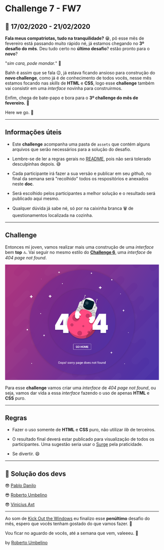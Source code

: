 # Challenge 7 - FW7

## 📅 17/02/2020 - 21/02/2020

**Fala meus compatriotas, tudo na tranquilidade?** 😁,
pô esse mês de fevereiro está passando muito rápido né, já estamos chegando no **3º desafio do mês**. Deu tudo certo no **último desafio**? estão pronto para o **novo**?

"_sim cara, pode mandar._" 🤙

Bahh é assim que se fala 😉, já estava ficando ansioso para construção do **novo challenge**, como já é de conhecimento de todos vocês, nesse mês estamos focando nas _skills_ de **HTML** e **CSS**, logo esse **challenge** também vai consistir em uma _interface_ novinha para construirmos.

Enfim, chega de bate-papo e bora para o **3º challenge do mês de fevereiro.** 🙌

Here we go. 👻

---

## Informações úteis

- Este **challenge** acompanha uma pasta de `assets` que contém alguns arquivos que serão necessários para a solução do desafio.

- Lembre-se de ler a regras gerais no [README](../README.md), pois não será tolerado desculpinhas depois. 😅

- Cada participante irá fazer a sua versão e publicar em seu _github_, no final da semana será "recolhido" todos os respositórios e anexados neste **doc**.

- Será escolhido pelos participantes a melhor solução e o resultado será publicado aqui mesmo.

- Qualquer dúvida já sabe né, só por na caixinha branca 🗑️ de questionamentos localizada na cozinha.

---

## Challenge

Entonces mi joven, vamos realizar mais uma construção de uma _interface_ bem **top** 🔝.
Vai seguir no mesmo estilo do [**Challenge 6**](../challenge-6/README.md), uma _interface_ de _404 page not found_.

![](./assets/interface.png)

Para esse **challenge** vamos criar uma _interface_ de _404 page not found_, ou seja, vamos dar vida a essa _interface_ fazendo o uso de apenas **HTML** e **CSS** puro.

---

## Regras

- Fazer o uso somente de **HTML** e **CSS** puro, não utilizar _lib_ de terceiros.

- O resultado final deverá estar publicado para visualização de todos os participantes. Uma sugestão seria usar o [Surge](https://surge.sh/) pela praticidade.

- Se divertir. 😄

---

## 🤯 Solução dos devs

😎 [Pablo Danilo](https://github.com/Pablo75321/UI-s/tree/master/created_404_error_2)

😎 [Roberto Umbelino](https://github.com/robertoumbelino/ui/tree/master/%234)

😎 [Vinicius Axt](https://github.com/viniaxt/UI/tree/master/challenge-7)

---

Ao som de [Kick Out the Windows](https://open.spotify.com/track/6Q04NQKyB5x3Ge5TRyfZT1?si=0foHwr9LSUCMwEOYo0Akvg) eu finalizo esse **penúltimo** desafio do mês, espero que vocês tenham gostado do que vamos fazer. 🙈

Vou ficar no aguardo de vocês, até a semana que vem, valeeeu. 👊

by [Roberto Umbelino](https://github.com/robertoumbelino)
